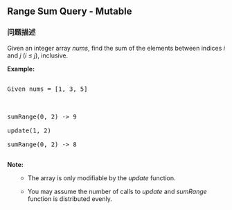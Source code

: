## Range Sum Query - Mutable  
### 问题描述
Given an integer array *nums*, find the sum of the elements between indices *i* and *j* (*i* &le; *j*), inclusive.

**Example:**<br>
<pre>
Given nums = [1, 3, 5]

sumRange(0, 2) -> 9
update(1, 2)
sumRange(0, 2) -> 8
</pre>


**Note:**<br>
<ol>
- The array is only modifiable by the *update* function.
- You may assume the number of calls to *update* and *sumRange* function is distributed evenly.
</ol>

